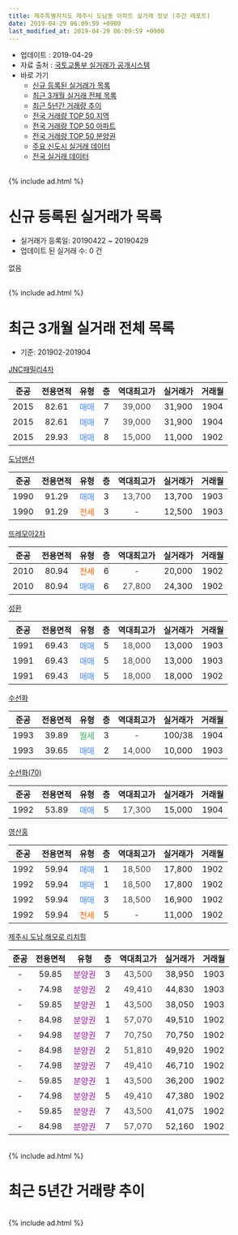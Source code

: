 ```yaml
---
title: 제주특별자치도 제주시 도남동 아파트 실거래 정보 (주간 레포트)
date: 2019-04-29 06:09:59 +0900
last_modified_at: 2019-04-29 06:09:59 +0900
---
```


* 업데이트 : 2019-04-29
* 자료 출처 : [국토교통부 실거래가 공개시스템](http://rt.molit.go.kr)
* 바로 가기
    * [신규 등록된 실거래가 목록](#신규-등록된-실거래가-목록)
    * [최근 3개월 실거래 전체 목록](#최근-3개월-실거래-전체-목록)
    * [최근 5년간 거래량 추이](#최근-5년간-거래량-추이)
    * [전국 거래량 TOP 50 지역](https://inasie.github.io/apt-trade-info/최근-3개월-전국에서-가장-거래가-많이-발생한-지역)
    * [전국 거래량 TOP 50 아파트](https://inasie.github.io/apt-trade-info/최근-3개월-전국에서-가장-거래가-많이-발생한-아파트)
    * [전국 거래량 TOP 50 분양권](https://inasie.github.io/apt-trade-info/최근-3개월-전국에서-가장-거래가-많이-발생한-분양권)
    * [주요 신도시 실거래 데이터](https://inasie.github.io/apt-trade-info/주요-신도시)
    * [전국 실거래 데이터](https://inasie.github.io/apt-trade-info/전국)
<br>
{% include ad.html %}
<br>

# 신규 등록된 실거래가 목록
* 실거래가 등록일: 20190422 ~ 20190429
* 업데이트 된 실거래 수: 0 건

없음

<br>
{% include ad.html %}
<br>

# 최근 3개월 실거래 전체 목록
* 기준: 201902-201904


[JNC패밀리4차](https://search.naver.com/search.naver?query=%EC%A0%9C%EC%A3%BC%ED%8A%B9%EB%B3%84%EC%9E%90%EC%B9%98%EB%8F%84+%EC%A0%9C%EC%A3%BC%EC%8B%9C+%EB%8F%84%EB%82%A8%EB%8F%99+JNC%ED%8C%A8%EB%B0%80%EB%A6%AC4%EC%B0%A8)

|준공|전용면적|유형|층|역대최고가|실거래가|거래월|
|:---:|:---:|:---:|:---:|:---:|:---:|:---:|
|2015|82.61|<span style="color:#4285f3">매매</span>|7|<span style="color:#444444">39,000</span>|31,900|1904|
|2015|82.61|<span style="color:#4285f3">매매</span>|7|<span style="color:#444444">39,000</span>|31,900|1904|
|2015|29.93|<span style="color:#4285f3">매매</span>|8|<span style="color:#444444">15,000</span>|11,000|1902|

[도남맨션](https://search.naver.com/search.naver?query=%EC%A0%9C%EC%A3%BC%ED%8A%B9%EB%B3%84%EC%9E%90%EC%B9%98%EB%8F%84+%EC%A0%9C%EC%A3%BC%EC%8B%9C+%EB%8F%84%EB%82%A8%EB%8F%99+%EB%8F%84%EB%82%A8%EB%A7%A8%EC%85%98)

|준공|전용면적|유형|층|역대최고가|실거래가|거래월|
|:---:|:---:|:---:|:---:|:---:|:---:|:---:|
|1990|91.29|<span style="color:#4285f3">매매</span>|3|<span style="color:#444444">13,700</span>|13,700|1903|
|1990|91.29|<span style="color:#ff5a00">전세</span>|3|<span style="color:#444444">-</span>|12,500|1903|

[뜨레모아2차](https://search.naver.com/search.naver?query=%EC%A0%9C%EC%A3%BC%ED%8A%B9%EB%B3%84%EC%9E%90%EC%B9%98%EB%8F%84+%EC%A0%9C%EC%A3%BC%EC%8B%9C+%EB%8F%84%EB%82%A8%EB%8F%99+%EB%9C%A8%EB%A0%88%EB%AA%A8%EC%95%842%EC%B0%A8)

|준공|전용면적|유형|층|역대최고가|실거래가|거래월|
|:---:|:---:|:---:|:---:|:---:|:---:|:---:|
|2010|80.94|<span style="color:#ff5a00">전세</span>|6|<span style="color:#444444">-</span>|20,000|1902|
|2010|80.94|<span style="color:#4285f3">매매</span>|6|<span style="color:#444444">27,800</span>|24,300|1902|

[성환](https://search.naver.com/search.naver?query=%EC%A0%9C%EC%A3%BC%ED%8A%B9%EB%B3%84%EC%9E%90%EC%B9%98%EB%8F%84+%EC%A0%9C%EC%A3%BC%EC%8B%9C+%EB%8F%84%EB%82%A8%EB%8F%99+%EC%84%B1%ED%99%98)

|준공|전용면적|유형|층|역대최고가|실거래가|거래월|
|:---:|:---:|:---:|:---:|:---:|:---:|:---:|
|1991|69.43|<span style="color:#4285f3">매매</span>|5|<span style="color:#444444">18,000</span>|13,000|1903|
|1991|69.43|<span style="color:#4285f3">매매</span>|5|<span style="color:#444444">18,000</span>|13,000|1903|
|1991|69.43|<span style="color:#4285f3">매매</span>|5|<span style="color:#444444">18,000</span>|18,000|1902|

[수선화](https://search.naver.com/search.naver?query=%EC%A0%9C%EC%A3%BC%ED%8A%B9%EB%B3%84%EC%9E%90%EC%B9%98%EB%8F%84+%EC%A0%9C%EC%A3%BC%EC%8B%9C+%EB%8F%84%EB%82%A8%EB%8F%99+%EC%88%98%EC%84%A0%ED%99%94)

|준공|전용면적|유형|층|역대최고가|실거래가|거래월|
|:---:|:---:|:---:|:---:|:---:|:---:|:---:|
|1993|39.89|<span style="color:#34a853">월세</span>|3|<span style="color:#444444">-</span>|100/38|1904|
|1993|39.65|<span style="color:#4285f3">매매</span>|2|<span style="color:#444444">14,000</span>|10,000|1903|

[수선화(70)](https://search.naver.com/search.naver?query=%EC%A0%9C%EC%A3%BC%ED%8A%B9%EB%B3%84%EC%9E%90%EC%B9%98%EB%8F%84+%EC%A0%9C%EC%A3%BC%EC%8B%9C+%EB%8F%84%EB%82%A8%EB%8F%99+%EC%88%98%EC%84%A0%ED%99%94%2870%29)

|준공|전용면적|유형|층|역대최고가|실거래가|거래월|
|:---:|:---:|:---:|:---:|:---:|:---:|:---:|
|1992|53.89|<span style="color:#4285f3">매매</span>|5|<span style="color:#444444">17,300</span>|15,000|1904|

[영산홍](https://search.naver.com/search.naver?query=%EC%A0%9C%EC%A3%BC%ED%8A%B9%EB%B3%84%EC%9E%90%EC%B9%98%EB%8F%84+%EC%A0%9C%EC%A3%BC%EC%8B%9C+%EB%8F%84%EB%82%A8%EB%8F%99+%EC%98%81%EC%82%B0%ED%99%8D)

|준공|전용면적|유형|층|역대최고가|실거래가|거래월|
|:---:|:---:|:---:|:---:|:---:|:---:|:---:|
|1992|59.94|<span style="color:#4285f3">매매</span>|1|<span style="color:#444444">18,500</span>|17,800|1902|
|1992|59.94|<span style="color:#4285f3">매매</span>|1|<span style="color:#444444">18,500</span>|17,800|1902|
|1992|59.94|<span style="color:#4285f3">매매</span>|3|<span style="color:#444444">18,500</span>|16,900|1902|
|1992|59.94|<span style="color:#ff5a00">전세</span>|5|<span style="color:#444444">-</span>|11,000|1902|

[제주시 도남 해모로 리치힐](https://search.naver.com/search.naver?query=%EC%A0%9C%EC%A3%BC%ED%8A%B9%EB%B3%84%EC%9E%90%EC%B9%98%EB%8F%84+%EC%A0%9C%EC%A3%BC%EC%8B%9C+%EB%8F%84%EB%82%A8%EB%8F%99+%EC%A0%9C%EC%A3%BC%EC%8B%9C+%EB%8F%84%EB%82%A8+%ED%95%B4%EB%AA%A8%EB%A1%9C+%EB%A6%AC%EC%B9%98%ED%9E%90)

|준공|전용면적|유형|층|역대최고가|실거래가|거래월|
|:---:|:---:|:---:|:---:|:---:|:---:|:---:|
|-|59.85|<span style="color:#9C11A5">분양권</span>|3|<span style="color:#444444">43,500</span>|38,950|1903|
|-|74.98|<span style="color:#9C11A5">분양권</span>|2|<span style="color:#444444">49,410</span>|44,830|1903|
|-|59.85|<span style="color:#9C11A5">분양권</span>|1|<span style="color:#444444">43,500</span>|38,050|1903|
|-|84.98|<span style="color:#9C11A5">분양권</span>|1|<span style="color:#444444">57,070</span>|49,510|1902|
|-|94.98|<span style="color:#9C11A5">분양권</span>|7|<span style="color:#444444">70,750</span>|70,750|1902|
|-|84.98|<span style="color:#9C11A5">분양권</span>|2|<span style="color:#444444">51,810</span>|49,920|1902|
|-|74.98|<span style="color:#9C11A5">분양권</span>|7|<span style="color:#444444">49,410</span>|46,710|1902|
|-|59.85|<span style="color:#9C11A5">분양권</span>|1|<span style="color:#444444">43,500</span>|36,200|1902|
|-|74.98|<span style="color:#9C11A5">분양권</span>|5|<span style="color:#444444">49,410</span>|47,380|1902|
|-|59.85|<span style="color:#9C11A5">분양권</span>|7|<span style="color:#444444">43,500</span>|41,075|1902|
|-|84.98|<span style="color:#9C11A5">분양권</span>|7|<span style="color:#444444">57,070</span>|52,160|1902|


<br>
{% include ad.html %}
<br>

# 최근 5년간 거래량 추이


<div style="width:100%;">
    <canvas id="deal_progress" height="200"></canvas>
</div>

<script>
new Chart(document.getElementById("deal_progress"), {
    type: 'line',
    data: {
        labels: ['201404','201405','201406','201407','201408','201409','201410','201411','201412','201501','201502','201503','201504','201505','201506','201507','201508','201509','201510','201511','201512','201601','201602','201603','201604','201605','201606','201607','201608','201609','201610','201611','201612','201701','201702','201703','201704','201705','201706','201707','201708','201709','201710','201711','201712','201801','201802','201803','201804','201805','201806','201807','201808','201809','201810','201811','201812','201901','201902','201903','201904'],
        datasets: [{
            label: '매매',
            pointRadius: 1,
            data: [3, 7, 8, 10, 7, 12, 12, 15, 14, 14, 18, 15, 12, 7, 6, 4, 0, 4, 8, 10, 7, 5, 12, 7, 6, 3, 4, 9, 4, 5, 8, 19, 14, 16, 10, 4, 4, 1, 8, 5, 9, 2, 10, 8, 9, 10, 7, 5, 6, 7, 5, 4, 6, 4, 15, 18, 15, 16, 14, 7, 3],
            borderColor: "rgba(255, 201, 14, 1)",
            backgroundColor: "rgba(255, 201, 14, 0.5)",
            fill: false,
            lineTension: 0
        },{
            label: '전월세',
            pointRadius: 1,
            data: [2, 5, 2, 0, 1, 0, 1, 1, 3, 9, 2, 1, 2, 6, 3, 1, 0, 2, 3, 1, 6, 2, 5, 0, 0, 4, 1, 1, 0, 2, 1, 1, 3, 4, 2, 3, 2, 3, 1, 3, 3, 2, 2, 2, 5, 6, 1, 2, 0, 5, 1, 2, 0, 0, 2, 2, 4, 6, 2, 1, 1],
            borderColor: "rgba(0, 141, 185, 1)",
            backgroundColor: "rgba(0, 141, 185, 0.5)",
            fill: false,
            lineTension: 0
        }
        ]
    },
    options: {
        responsive: true,
        title: {
            display: false
        },
        tooltips: {
            mode: 'index',
            intersect: false
        },
        hover: {
            mode: 'nearest',
            intersect: true
        },
        scales: {
            xAxes: [{
                display: true,
                scaleLabel: {
                    display: true,
                    labelString: '년/월'
                }
            }],
            yAxes: [{
                display: true,
                ticks: {
                    suggestedMin: 0,
                },
                scaleLabel: {
                    display: true,
                    labelString: '실거래 수'
                }
            }]
        }
    }
});

</script>


<br>
{% include ad.html %}
<br>

